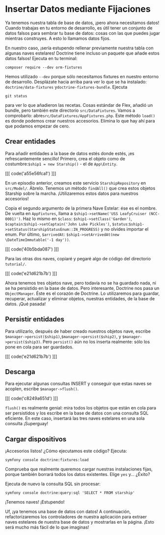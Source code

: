 # Insertar Datos mediante Fijaciones

Ya tenemos nuestra tabla de base de datos, ¡pero ahora necesitamos datos! Cuando trabajas en tu entorno de desarrollo, es útil tener un conjunto de datos falsos para sembrar tu base de datos: cosas con las que puedes jugar mientras construyes. A esto lo llamamos datos fijos.

En nuestro caso, ¡sería estupendo rellenar previamente nuestra tabla con algunas naves estelares! Doctrine tiene incluso un paquete que añade estos datos falsos! Ejecuta en tu terminal:

```terminal
composer require --dev orm-fixtures
```

Hemos utilizado `--dev` porque sólo necesitamos fixtures en nuestro entorno de desarrollo. Desplázate hacia arriba para ver lo que se ha instalado: `doctrine/data-fixtures` y`doctrine-fixtures-bundle`. Ejecuta

```terminal
git status
```

para ver lo que añadieron las recetas. Cosas estándar de Flex, añadió un bundle, pero también este directorio `src/DataFixtures`. Vamos a comprobarlo: abre`src/DataFixtures/AppFixtures.php`. Este método `load()` es donde podemos crear nuestros accesorios. Elimina lo que hay ahí para que podamos empezar de cero.

## Crear entidades

Para añadir entidades a la base de datos estés donde estés, ¡es refrescantemente sencillo! Primero, crea el objeto como de costumbre:`$ship1 = new Starship()` - el de `App\Entity`.

[[[ code('a55e56fca1') ]]]

En un episodio anterior, creamos este servicio `StarshipRepository` en `src/Model/`. Ábrelo. Tenemos un método `findAll()` que crea estos objetos Starship sobre la marcha. ¡Utilizaremos estos datos para nuestros accesorios!

Copia el segundo argumento de la primera Nave Estelar: ése es el nombre. De vuelta en `AppFixtures`, llama a `$ship1->setName('USS LeafyCruiser (NCC-0001)')`. Haz lo mismo en `$class`: `$ship1->setClass('Garden')`, `$captain`:`$ship1->setCaptain('John Luke Pickles')`, `$status`:`$ship1->setStatus(StarshipStatusEnum::IN_PROGRESS)` y no olvides importar el enum. Por último, `$arrivedAt`: `$ship1->setArrivedAt(new \DateTimeImmutable('-1 day'))`.

[[[ code('40b5bda087') ]]]

Para las otras dos naves, copiaré y pegaré algo de código del directorio `tutorial/`.

[[[ code('e21d621b7b') ]]]

Ahora tenemos tres objetos nave, pero todavía no se ha guardado nada, ni se ha persistido en la base de datos. Pero interesante, Doctrine nos pasa un `ObjectManager`. Éste es el corazón de Doctrine. Lo utilizaremos para guardar, recuperar, actualizar y eliminar objetos, nuestras entidades, de la base de datos. ¡Qué pasada!

## Persistir entidades

Para utilizarlo, después de haber creado nuestros objetos nave, escribe `$manager->persist($ship1)`,`$manager->persist($ship2)`, y `$manager->persist($ship3)`. Pero `persist()` aún no los inserta realmente: sólo los pone en cola para ser guardados.

[[[ code('e21d621b7b') ]]]

## Descarga

Para ejecutar algunas consultas INSERT y conseguir que estas naves se acoplen, escribe `$manager->flush()`.

[[[ code('c8249a651d') ]]]

`flush()` es realmente genial: mira todos los objetos que están en cola para ser persistidos y los escribe en la base de datos con una consulta SQL eficiente. En este caso, insertará las tres naves estelares en una sola consulta ¡Superguay!

## Cargar dispositivos

¡Accesorios listos! ¿Cómo ejecutamos este código? Ejecuta:

```terminal
symfony console doctrine:fixtures:load
```

Comprueba que realmente queremos cargar nuestras instalaciones fijas, porque también borrará todos los datos existentes. Elige `yes` y... ¿Éxito?

Ejecuta de nuevo la consulta SQL sin procesar:

```terminal
symfony console doctrine:query:sql 'SELECT * FROM starship'
```

¡Tenemos naves! ¡Estupendo!

Uf, ¡ya tenemos una base de datos con datos! A continuación, refactorizaremos los controladores de nuestra aplicación para extraer naves estelares de nuestra base de datos y mostrarlas en la página. ¡Esto será mucho más fácil de lo que imaginas!
